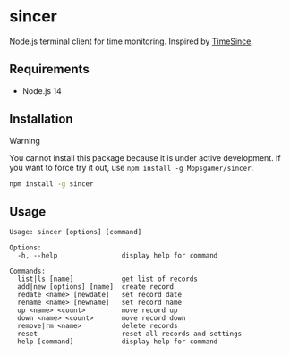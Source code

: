 # sincer
Node.js terminal client for time monitoring. Inspired by [TimeSince](https://play.google.com/store/apps/details?id=es.desaway.timesince).

## Requirements
- Node.js 14

## Installation
> [!WARNING]  
> You cannot install this package because it is under active development. If you want to force try it out, use `npm install -g Mopsgamer/sincer`.
```bash
npm install -g sincer
```

## Usage
```
Usage: sincer [options] [command]

Options:
  -h, --help                display help for command

Commands:
  list|ls [name]            get list of records
  add|new [options] [name]  create record
  redate <name> [newdate]   set record date
  rename <name> [newname]   set record name
  up <name> <count>         move record up
  down <name> <count>       move record down
  remove|rm <name>          delete records
  reset                     reset all records and settings
  help [command]            display help for command
```
